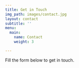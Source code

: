 ```yaml
---
title: Get in Touch
img_path: images/contact.jpg
layout: contact
subtitle: ''
menu:
  main:
    name: Contact
    weight: 3

---
```

Fill the form below to get in touch.